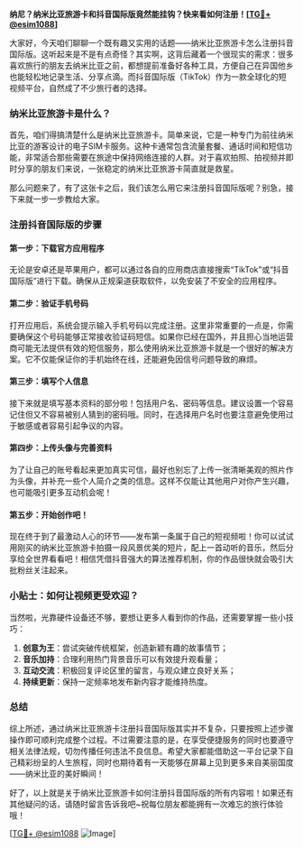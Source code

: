 **纳尼？纳米比亚旅游卡和抖音国际版竟然能挂钩？快来看如何注册！[[TG💪+ @esim1088](https://t.me/s/esim1088)]**

大家好，今天咱们聊聊一个既有趣又实用的话题——纳米比亚旅游卡怎么注册抖音国际版。这听起来是不是有点奇怪？其实啊，这背后藏着一个很现实的需求：很多喜欢旅行的朋友去纳米比亚之前，都想提前准备好各种工具，方便自己在异国他乡也能轻松地记录生活、分享点滴。而抖音国际版（TikTok）作为一款全球化的短视频平台，自然成了不少旅行者的选择。

### 纳米比亚旅游卡是什么？

首先，咱们得搞清楚什么是纳米比亚旅游卡。简单来说，它是一种专门为前往纳米比亚的游客设计的电子SIM卡服务。这种卡通常包含流量套餐、通话时间和短信功能，非常适合那些需要在旅途中保持网络连接的人群。对于喜欢拍照、拍视频并即时分享的朋友们来说，一张稳定的纳米比亚旅游卡简直就是救星。

那么问题来了，有了这张卡之后，我们该怎么用它来注册抖音国际版呢？别急，接下来就一步一步教给大家。

### 注册抖音国际版的步骤

#### 第一步：下载官方应用程序

无论是安卓还是苹果用户，都可以通过各自的应用商店直接搜索“TikTok”或“抖音国际版”进行下载。确保从正规渠道获取软件，以免安装了不安全的应用程序。

#### 第二步：验证手机号码

打开应用后，系统会提示输入手机号码以完成注册。这里非常重要的一点是，你需要确保这个号码能够正常接收验证码短信。如果你已经在国外，并且担心当地运营商可能无法提供有效的短信服务，那么使用纳米比亚旅游卡就是一个很好的解决方案。它不仅能保证你的手机始终在线，还能避免因信号问题导致的麻烦。

#### 第三步：填写个人信息

接下来就是填写基本资料的部分啦！包括用户名、密码等信息。建议设置一个容易记住但又不容易被别人猜到的密码哦。同时，在选择用户名时也要注意避免使用过于敏感或者容易引起争议的内容。

#### 第四步：上传头像与完善资料

为了让自己的账号看起来更加真实可信，最好也别忘了上传一张清晰美观的照片作为头像，并补充一些个人简介之类的信息。这样不仅能让其他用户对你产生兴趣，也可能吸引更多互动机会呢！

#### 第五步：开始创作吧！

现在终于到了最激动人心的环节——发布第一条属于自己的短视频啦！你可以试试用刚买的纳米比亚旅游卡拍摄一段风景优美的短片，配上一首动听的音乐，然后分享给全世界看看吧！相信凭借抖音强大的算法推荐机制，你的作品很快就会吸引大批粉丝关注起来。

### 小贴士：如何让视频更受欢迎？

当然啦，光靠硬件设备还不够，要想让更多人看到你的作品，还需要掌握一些小技巧：

1. **创意为王**：尝试突破传统框架，创造新颖有趣的故事情节；
2. **音乐加持**：合理利用热门背景音乐可以有效提升观看量；
3. **互动交流**：积极回复评论区里的留言，与观众建立良好关系；
4. **持续更新**：保持一定频率地发布新内容才能维持热度。

### 总结

综上所述，通过纳米比亚旅游卡注册抖音国际版其实并不复杂，只要按照上述步骤操作即可顺利完成整个过程。不过需要注意的是，在享受便捷服务的同时也要遵守相关法律法规，切勿传播任何违法不良信息。希望大家都能借助这一平台记录下自己精彩纷呈的人生旅程，同时也期待着有一天能够在屏幕上见到更多来自美丽国度——纳米比亚的美好瞬间！

好了，以上就是关于纳米比亚旅游卡如何注册抖音国际版的所有内容啦！如果还有其他疑问的话，请随时留言告诉我吧~祝每位朋友都能拥有一次难忘的旅行体验哦！

[[TG💪+ @esim1088](https://t.me/s/esim1088) ![Image](https://i.postimg.cc/4NQfJmqS/Snipaste-2025-05-13-00-14-12.png)]